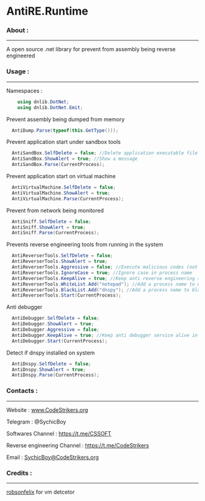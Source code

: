 # AntiRE.Runtime
### About :
-------
A open source .net library for prevent from assembly being reverse engineered

### Usage :
-------
Namespaces :

```C#
    using dnlib.DotNet;
    using dnlib.DotNet.Emit;
```

Prevent assembly being dumped from memory

```C#
  AntiDump.Parse(typeof(this.GetType()));
```

Prevent application start under sandbox tools

```C#
  AntiSandBox.SelfDelete = false; //Delete application executable file
  AntiSandBox.ShowAlert = true; //Show a message
  AntiSandBox.Parse(CurrentProcess);
```

Prevent application start on virtual machine

```C#
  AntiVirtualMachine.SelfDelete = false;
  AntiVirtualMachine.ShowAlert = true;
  AntiVirtualMachine.Parse(CurrentProcess);
```

Prevent from network being monitored

```C#
  AntiSniff.SelfDelete = false;
  AntiSniff.ShowAlert = true;
  AntiSniff.Parse(CurrentProcess);
```

Prevents reverse engineering tools from running in the system

```C#
  AntiReverserTools.SelfDelete = false;
  AntiReverserTools.ShowAlert = true;
  AntiReverserTools.Aggressive = false; //Execute malicious codes (not recommended)
  AntiReverserTools.IgnoreCase = true; //Ignore case in process name
  AntiReverserTools.KeepAlive = true; //Keep anti reverse engineering service alive in background
  AntiReverserTools.WhiteList.Add("notepad"); //Add a process name to whitelist
  AntiReverserTools.BlackList.Add("dnspy"); //Add a process name to blacklist
  AntiReverserTools.Start(CurrentProcess);
```

Anti debugger

```C#
  AntiDebugger.SelfDelete = false;
  AntiDebugger.ShowAlert = true;
  AntiDebugger.Aggressive = false;
  AntiDebugger.KeepAlive = true; //Keep anti debugger service alive in background
  AntiDebugger.Start(CurrentProcess);
```

Detect if dnspy installed on system

```C#
  AntiDnspy.SelfDelete = false;
  AntiDnspy.ShowAlert = true;
  AntiDnspy.Parse(CurrentProcess);
```

### Contacts :
-------
Website : www.CodeStrikers.org

Telegram : @SychicBoy

Softwares Channel : https://t.me/CSSOFT

Reverse engineering Channel : https://t.me/CodeStrikers

Email : SychicBoy@CodeStrikers.org

### Credits :
-------
[robsonfelix](https://github.com/robsonfelix) for vm detcetor


